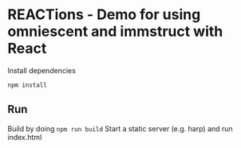 # REACTions - Demo for using omniescent and immstruct with React

Install dependencies
```
npm install
```

## Run

Build by doing `npm run build`
Start a static server (e.g. harp) and run index.html
